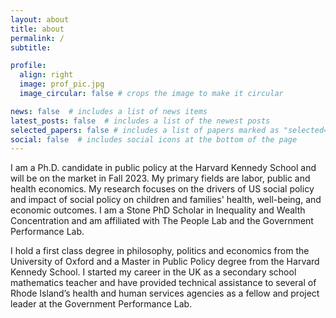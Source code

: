 ```yaml
---
layout: about
title: about
permalink: /
subtitle:

profile:
  align: right
  image: prof_pic.jpg
  image_circular: false # crops the image to make it circular

news: false  # includes a list of news items
latest_posts: false  # includes a list of the newest posts
selected_papers: false # includes a list of papers marked as "selected={true}"
social: false  # includes social icons at the bottom of the page
---
```


I am a Ph.D. candidate in public policy at the Harvard Kennedy School and will be on the market in Fall 2023. My primary fields are labor, public and health economics. My research focuses on the drivers of US social policy and impact of social policy on children and families' health, well-being, and economic outcomes. I am a Stone PhD Scholar in Inequality and Wealth Concentration and am affiliated with The People Lab and the Government Performance Lab.

I hold a first class degree in philosophy, politics and economics from the University of Oxford and a Master in Public Policy degree from the Harvard Kennedy School.  I started my career in the UK as a secondary school mathematics teacher and have provided technical assistance to several of Rhode Island’s health and human services agencies as a fellow and project leader at the Government Performance Lab.
